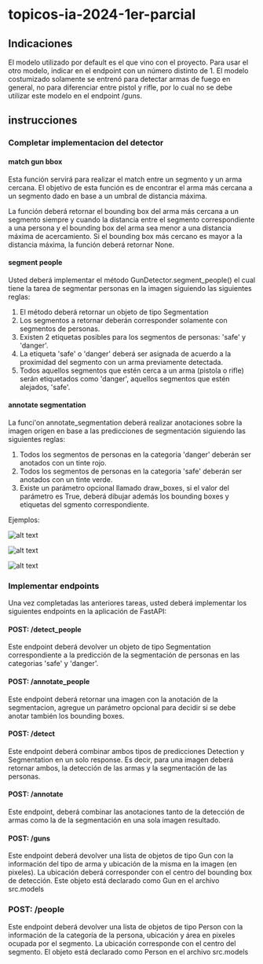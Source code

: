 # topicos-ia-2024-1er-parcial

## Indicaciones

El modelo utilizado por default es el que vino con el proyecto. Para usar el otro modelo, indicar en el endpoint con un número distinto de 1. El modelo costumizado solamente se entrenó para detectar armas de fuego en general, no para diferenciar entre pistol y rifle, por lo cual no se debe utilizar este modelo en el endpoint /guns.

## instrucciones

### Completar implementacion del detector

#### match gun bbox

Esta función servirá para realizar el match entre un segmento y un arma cercana. El objetivo de esta función es de encontrar el arma más cercana a un segmento dado en base a un umbral de distancia máxima.

La función deberá retornar el bounding box del arma más cercana a un segmento siempre y cuando la distancia entre el segmento correspondiente a una persona y el bounding box del arma sea menor a una distancia máxima de acercamiento. Si el bounding box más cercano es mayor a la distancia máxima, la función deberá retornar None.

#### segment people

Usted deberá implementar el método GunDetector.segment_people() el cual tiene la tarea de segmentar personas en la imagen siguiendo las siguientes reglas:

 1. El método deberá retornar un objeto de tipo Segmentation
 2. Los segmentos a retornar deberán corresponder solamente con segmentos de personas.
 3. Existen 2 etiquetas posibles para los segmentos de personas: 'safe' y 'danger'.
 4. La etiqueta 'safe' o 'danger' deberá ser asignada de acuerdo a la proximidad del segmento con un arma previamente detectada.
 5. Todos aquellos segmentos que estén cerca a un arma (pistola o rifle) serán etiquetados como 'danger', aquellos segmentos que estén alejados, 'safe'.


 
#### annotate segmentation
La funci'on annotate_segmentation deberá realizar anotaciones sobre la imagen origen en base a las predicciones de segmentación siguiendo las siguientes reglas:

 1. Todos los segmentos de personas en la categoria 'danger' deberán ser anotados con un tinte rojo.
 2. Todos los segmentos de personas en la categoria 'safe' deberán ser anotados con un tinte verde.
 3. Existe un parámetro opcional llamado draw_boxes, si el valor del parámetro es True, deberá dibujar además los bounding boxes y etiquetas del sgmento correspondiente.

Ejemplos:

![alt text](sample_out1.jpg)

![alt text](sample_out2.jpg)

![alt text](sample_out3.jpg)

### Implementar endpoints

Una vez completadas las anteriores tareas, usted deberá implementar los siguientes endpoints en la aplicación de FastAPI:

#### POST: /detect_people
Este endpoint deberá devolver un objeto de tipo Segmentation correspondiente a la predicción de la segmentación de personas en las categorias 'safe' y 'danger'.

#### POST: /annotate_people
Este endpoint deberá retornar una imagen con la anotación de la segmentacion, agregue un parámetro opcional para decidir si se debe anotar también los bounding boxes.

#### POST: /detect
Este endpoint deberá combinar ambos tipos de predicciones Detection y Segmentation en un solo response. Es decir, para una imagen deberá retornar ambos, la detección de las armas y la segmentación de las personas.

#### POST: /annotate
Este endpoint, deberá combinar las anotaciones tanto de la detección de armas como la de la segmentación en una sola imagen resultado.

#### POST: /guns
Este endpoint deberá devolver una lista de objetos de tipo Gun con la información del tipo de arma y ubicación de la misma en la imagen (en pixeles). La ubicación deberá corresponder con el centro del bounding box de detección. Este objeto está declarado como Gun en el archivo src.models


### POST: /people
Este endpoint deberá devolver una lista de objetos de tipo Person con la información de la categoría de la persona, ubicación y área en pixeles ocupada por el segmento. La ubicación corresponde con el centro del segmento. El objeto está declarado como Person en el archivo src.models